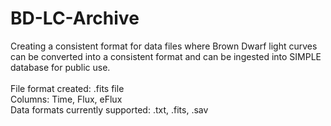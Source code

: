 # BD-LC-Archive
Creating a consistent format for data files where Brown Dwarf light curves can be converted into a consistent format and can be ingested into SIMPLE database for public use. <br>
<br>
File format created: .fits file <br>
Columns: Time, Flux, eFlux <br>
Data formats currently supported: .txt, .fits, .sav
